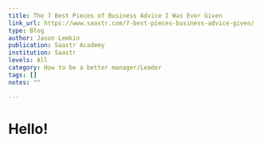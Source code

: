 ```yaml
---
title: The 7 Best Pieces of Business Advice I Was Ever Given
link_url: https://www.saastr.com/7-best-pieces-business-advice-given/
type: Blog
author: Jason Lemkin
publication: Saastr Academy
institution: Saastr
levels: All
category: How to be a better manager/Leader
tags: []
notes: ""

---
```


# Hello!
